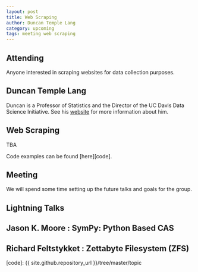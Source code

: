 ```yaml
---
layout: post
title: Web Scraping
author: Duncan Temple Lang
category: upcoming
tags: meeting web scraping
---
```


## Attending

Anyone interested in scraping websites for data collection purposes.

## Duncan Temple Lang

Duncan is a Professor of Statistics and the Director of the UC Davis Data
Science Initiative. See his [website](http://www.stat.ucdavis.edu/~duncan) for
more information about him.

## Web Scraping

TBA

Code examples can be found [here][code].

## Meeting

We will spend some time setting up the future talks and goals for the group.

## Lightning Talks

## Jason K. Moore : SymPy: Python Based CAS

## Richard Feltstykket : Zettabyte Filesystem (ZFS)

[code]: {{ site.github.repository_url }}/tree/master/topic
